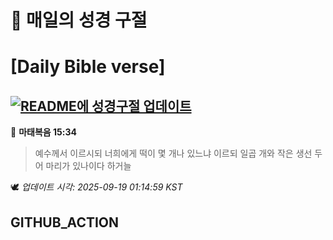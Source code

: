 # 🙏 매일의 성경 구절
# [Daily Bible verse]
## [![README에 성경구절 업데이트](https://github.com/DONGSUKA/first_test/actions/workflows/update-readme-bible.yml/badge.svg)](https://github.com/DONGSUKA/first_test/actions/workflows/update-readme-bible.yml)
<!-- START_BIBLE_VERSE -->
📖 **마태복음 15:34**
> 예수께서 이르시되 너희에게 떡이 몇 개나 있느냐 이르되 일곱 개와 작은 생선 두어 마리가 있나이다 하거늘

🕊️ _업데이트 시각: 2025-09-19 01:14:59 KST_
  <!-- END_BIBLE_VERSE -->
## GITHUB_ACTION
